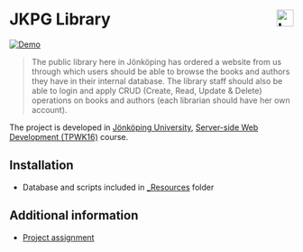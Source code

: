 JKPG Library <a href="https://ju.se"><img src="https://cdn.rawgit.com/atanasyanew/JKPG-Library/master/_Resources/ju_logo.svg" title="Logo" align="right" height="30" /></a> 
======
[![Demo](https://img.shields.io/badge/Demo-Online-green.svg)](http://library-jkpg.azurewebsites.net/)

> The public library here in Jönköping has ordered a website from us through which users should be able to browse the books and authors they have in their internal database. The library staff should also be able to login and apply CRUD (Create, Read, Update & Delete) operations on books and authors (each librarian should have her own account).

The project is developed in [Jönköping University]( https://ju.se/), [Server-side Web Development (TPWK16)](http://ju.se/JTH/en/education/courses.html?courseCode=TPWK16&semester=20161&lang=en) course. 

## Installation

- Database and scripts included in [_Resources](https://github.com/atanasyanew/JKPG-Library/tree/master/_Resources) folder


## Additional information

- [Project assignment](https://github.com/atanasyanew/JKPG-Library/tree/master/_Resources/laboratory-work.pdf)


